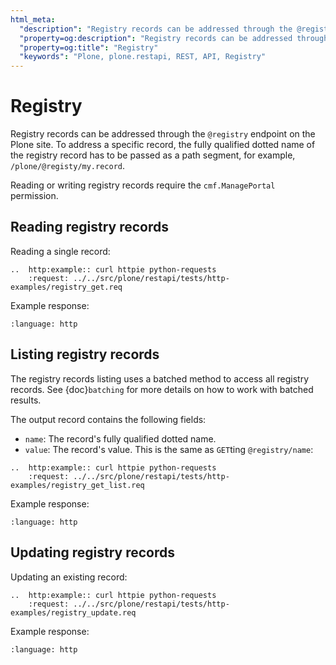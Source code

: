 ```yaml
---
html_meta:
  "description": "Registry records can be addressed through the @registry endpoint on the Plone site."
  "property=og:description": "Registry records can be addressed through the @registry endpoint on the Plone site."
  "property=og:title": "Registry"
  "keywords": "Plone, plone.restapi, REST, API, Registry"
---
```


# Registry

Registry records can be addressed through the `@registry` endpoint on the Plone site.
To address a specific record, the fully qualified dotted name of the registry record has to be passed as a path segment, for example, `/plone/@registy/my.record`.

Reading or writing registry records require the `cmf.ManagePortal` permission.


## Reading registry records

Reading a single record:

```{eval-rst}
..  http:example:: curl httpie python-requests
    :request: ../../src/plone/restapi/tests/http-examples/registry_get.req
```

Example response:

```{literalinclude} ../../src/plone/restapi/tests/http-examples/registry_get.resp
:language: http
```


## Listing registry records

The registry records listing uses a batched method to access all registry records.
See {doc}`batching` for more details on how to work with batched results.

The output record contains the following fields:

- `name`: The record's fully qualified dotted name.
- `value`: The record's value. This is the same as `GET`ting `@registry/name`:

```{eval-rst}
..  http:example:: curl httpie python-requests
    :request: ../../src/plone/restapi/tests/http-examples/registry_get_list.req
```

Example response:

```{literalinclude} ../../src/plone/restapi/tests/http-examples/registry_get_list.resp
:language: http
```


## Updating registry records

Updating an existing record:

```{eval-rst}
..  http:example:: curl httpie python-requests
    :request: ../../src/plone/restapi/tests/http-examples/registry_update.req
```

Example response:

```{literalinclude} ../../src/plone/restapi/tests/http-examples/registry_update.resp
:language: http
```
